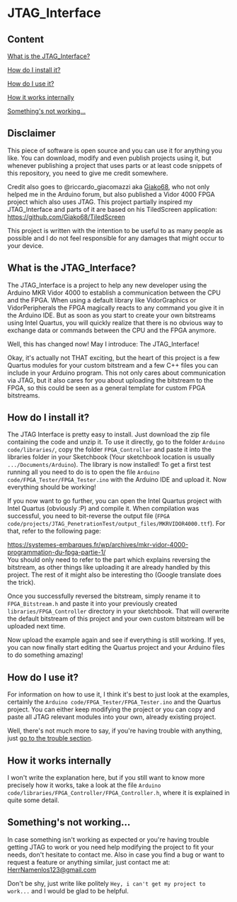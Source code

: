 # JTAG_Interface

## Content
[What is the JTAG_Interface?](#what-is-the-jtag_interface)

[How do I install it?](#how-do-i-install-it)

[How do I use it?](#how-do-i-use-it)

[How it works internally](#how-it-works-internally)

[Something's not working...](#somethings-not-working)


## Disclaimer

This piece of software is open source and you can use it for anything you like. You can download, modify and even publish projects using it, but whenever publishing a project that uses parts or at least code snippets of this repository, you need to give me credit somewhere.

Credit also goes to @riccardo_giacomazzi aka [Giako68](https://github.com/Giako68), who not only helped me in the Arduino forum, but also published a Vidor 4000 FPGA project which also uses JTAG. This project partially inspired my JTAG_Interface and parts of it are based on his TiledScreen application:
https://github.com/Giako68/TiledScreen

This project is written with the intention to be useful to as many people as possible and I do not feel responsible for any damages that might occur to your device. 


## What is the JTAG_Interface?

The JTAG_Interface is a project to help any new developer using the Arduino MKR Vidor 4000 to establish a communication between the CPU and the FPGA. When using a default library like VidorGraphics or VidorPeripherals the FPGA magically reacts to any command you give it in the Arduino IDE. But as soon as you start to create your own bitstreams using Intel Quartus, you will quickly realize that there is no obvious way to exchange data or commands between the CPU and the FPGA anymore.

Well, this has changed now! May I introduce: The JTAG_Interface!

Okay, it's actually not THAT exciting, but the heart of this project is a few Quartus modules for your custom bitstream and a few C++ files you can include in your Arduino program. This not only cares about communication via JTAG, but it also cares for you about uploading the bitstream to the FPGA, so this could be seen as a general template for custom FPGA bitstreams.

## How do I install it?

The JTAG Interface is pretty easy to install. Just download the zip file containing the code and unzip it. To use it directly, go to the folder `Arduino code/libraries/`, copy the folder `FPGA_Controller` and paste it into the libraries folder in your Sketchbook (Your sketchbook location is usually `.../Documents/Arduino`). The library is now installed! To get a first test running all you need to do is to open the file `Arduino code/FPGA_Tester/FPGA_Tester.ino` with the Arduino IDE and upload it. Now everything should be working!

If you now want to go further, you can open the Intel Quartus project with Intel Quartus (obviously :P) and compile it. When compilation was successful, you need to bit-reverse the output file (`FPGA code/projects/JTAG_PenetrationTest/output_files/MKRVIDOR4000.ttf`). For that, refer to the following page:

https://systemes-embarques.fr/wp/archives/mkr-vidor-4000-programmation-du-fpga-partie-1/  
You should only need to refer to the part which explains reversing the bitstream, as other things like uploading it are already handled by this project.
The rest of it might also be interesting tho (Google translate does the trick). 

Once you successfully reversed the bitstream, simply rename it to `FPGA_Bitstream.h` and paste it into your previously created `libraries/FPGA_Controller` directory in your sketchbook. That will overwrite the default bitstream of this project and your own custom bitstream will be uploaded next time. 

Now upload the example again and see if everything is still working. If yes, you can now finally start editing the Quartus project and your Arduino files to do something amazing!

## How do I use it?

For information on how to use it, I think it's best to just look at the examples, certainly the `Arduino code/FPGA_Tester/FPGA_Tester.ino` and the Quartus project. You can either keep modifying the project or you can copy and paste all JTAG relevant modules into your own, already existing project.

Well, there's not much more to say, if you're having trouble with anything, just [go to the trouble section](#somethings-not-working).


## How it works internally

I won't write the explanation here, but if you still want to know more precisely how it works, take a look at the file `Arduino code/libraries/FPGA_Controller/FPGA_Controller.h`, where it is explained in quite some detail.

## Something's not working...

In case something isn't working as expected or you're having trouble getting JTAG to work or you need help modifying the project to fit your needs, don't hesitate to contact me.
Also in case you find a bug or want to request a feature or anything similar, just contact me at:    
<HerrNamenlos123@gmail.com>

Don't be shy, just write like politely `Hey, i can't get my project to work...` and I would be glad to be helpful.
